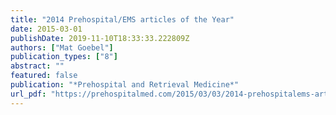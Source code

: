 ```yaml
---
title: "2014 Prehospital/EMS articles of the Year"
date: 2015-03-01
publishDate: 2019-11-10T18:33:33.222809Z
authors: ["Mat Goebel"]
publication_types: ["8"]
abstract: ""
featured: false
publication: "*Prehospital and Retrieval Medicine*"
url_pdf: "https://prehospitalmed.com/2015/03/03/2014-prehospitalems-articles-of-the-year/"
---
```


